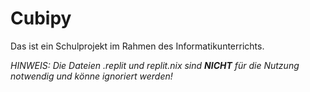# Cubipy

Das ist ein Schulprojekt im Rahmen des Informatikunterrichts.

*HINWEIS: Die Dateien .replit und replit.nix sind **NICHT** für die Nutzung notwendig und könne ignoriert werden!*